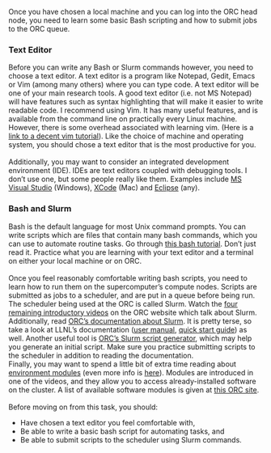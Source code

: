 Once you have chosen a local machine and you can log into the ORC head node, you need to learn some basic Bash scripting and how to submit jobs to the ORC queue.  
### Text Editor
Before you can write any Bash or Slurm commands however, you need to choose a text editor. A text editor is a program like Notepad, Gedit, Emacs or Vim (among many others) where you can type code. A text editor will be one of your main research tools. A good text editor (i.e. not MS Notepad) will have features such as syntax highlighting that will make it easier to write readable code. I recommend using Vim. It has many  useful features, and is available from the command line on practically every Linux machine. However, there is some overhead associated with learning vim. (Here is a [link to a decent vim tutorial](http://vim.wikia.com/wiki/Tutorial)). Like the choice of machine and operating system, you should chose a text editor that is the most productive for you.  
\
Additionally, you may want to consider an integrated development environment (IDE). IDEs are text editors coupled with debugging tools. I don’t use one, but some people really like them. Examples include [MS Visual Studio](https://visualstudio.microsoft.com/) (Windows), [XCode](https://apps.apple.com/us/app/xcode/id497799835?mt=12) (Mac) and [Eclipse](https://www.eclipse.org/ide/) (any).  
### Bash and Slurm
Bash is the default language for most Unix command prompts. You can write scripts which are files that contain many bash commands, which you can use to automate routine tasks. Go through [this bash tutorial](http://ryanstutorials.net/bash-scripting-tutorial/bash-script.php). Don’t just read it. Practice what you are learning with your text editor and a terminal on either your local machine or on ORC.  
\
Once you feel reasonably comfortable writing bash scripts, you need to learn how to run  them on the supercomputer’s compute nodes.  Scripts are submitted as jobs to a scheduler, and are put in a queue before being run. The scheduler being used at the ORC is called Slurm. Watch the [four remaining introductory videos](https://www.youtube.com/watch?v=VQmWx1Z2R_Y&list=PL326A5EB4E3B16FED&index=3) on the ORC website which talk about Slurm. Additionally, read [ORC’s documentation about Slurm](https://marylou.byu.edu/documentation/slurm/commands). It is pretty terse, so take a look at LLNL’s documentation ([user manual](https://hpc.llnl.gov/banks-jobs/running-jobs/slurm-user-manual), [quick start guide](https://hpc.llnl.gov/banks-jobs/running-jobs/slurm-quick-start-guide)) as well. Another useful tool is [ORC’s Slurm script generator](https://marylou.byu.edu/documentation/slurm/script-generator), which may help you generate an initial script. Make sure you practice submitting scripts to the scheduler in addition to reading the documentation.
\
Finally, you may want to spend a little bit of extra time reading about [environment modules](https://marylou.byu.edu/wiki/index.php?Environment+Modules) (even more info is [here](http://modules.sourceforge.net/)). Modules are introduced in one of the videos, and they allow you to access already-installed software on the cluster. A list of available software modules is given at [this ORC site](https://marylou.byu.edu/documentation/apps/softwareModuleList).  
\
Before moving on from this task, you should:  
* Have chosen a text editor you feel comfortable with,
* Be able to write a basic bash script for automating tasks, and
* Be able to submit scripts to the scheduler using Slurm commands.
